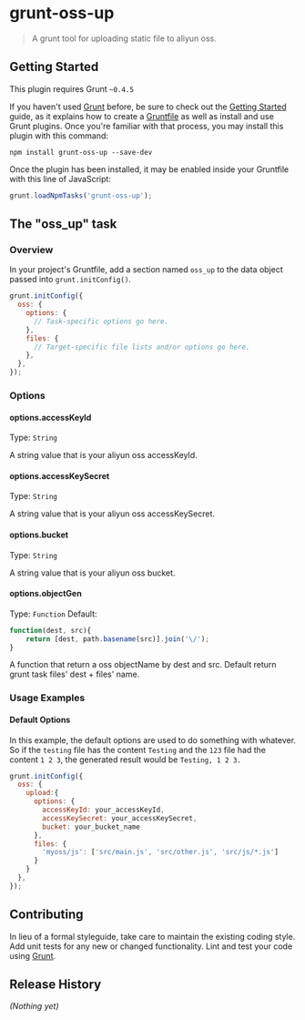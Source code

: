 # grunt-oss-up

> A grunt tool for uploading static file to aliyun oss.

## Getting Started
This plugin requires Grunt `~0.4.5`

If you haven't used [Grunt](http://gruntjs.com/) before, be sure to check out the [Getting Started](http://gruntjs.com/getting-started) guide, as it explains how to create a [Gruntfile](http://gruntjs.com/sample-gruntfile) as well as install and use Grunt plugins. Once you're familiar with that process, you may install this plugin with this command:

```shell
npm install grunt-oss-up --save-dev
```

Once the plugin has been installed, it may be enabled inside your Gruntfile with this line of JavaScript:

```js
grunt.loadNpmTasks('grunt-oss-up');
```

## The "oss_up" task

### Overview
In your project's Gruntfile, add a section named `oss_up` to the data object passed into `grunt.initConfig()`.

```js
grunt.initConfig({
  oss: {
    options: {
      // Task-specific options go here.
    },
    files: {
      // Target-specific file lists and/or options go here.
    },
  },
});
```

### Options


#### options.accessKeyId
Type: `String`

A string value that is your aliyun oss accessKeyId.

#### options.accessKeySecret
Type: `String`

A string value that is your aliyun oss accessKeySecret.

#### options.bucket
Type: `String`

A string value that is your aliyun oss bucket.

#### options.objectGen
Type: `Function`
Default: 
```js
function(dest, src){
	return [dest, path.basename(src)].join('\/');
}
```
A function that return a oss objectName by dest and src. Default return grunt task files' dest + files' name.

### Usage Examples

#### Default Options
In this example, the default options are used to do something with whatever. So if the `testing` file has the content `Testing` and the `123` file had the content `1 2 3`, the generated result would be `Testing, 1 2 3.`

```js
grunt.initConfig({
  oss: {
	upload:{
	  options: {
		accessKeyId: your_accessKeyId,
		accessKeySecret: your_accessKeySecret,
		bucket: your_bucket_name
	  },
	  files: {
	    'myoss/js': ['src/main.js', 'src/other.js', 'src/js/*.js']
	  }
	}
  },
});
```

## Contributing
In lieu of a formal styleguide, take care to maintain the existing coding style. Add unit tests for any new or changed functionality. Lint and test your code using [Grunt](http://gruntjs.com/).

## Release History
_(Nothing yet)_
